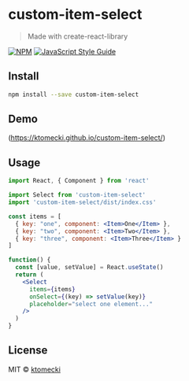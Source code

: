 # custom-item-select

> Made with create-react-library

[![NPM](https://img.shields.io/npm/v/custom-item-select.svg)](https://www.npmjs.com/package/custom-item-select) [![JavaScript Style Guide](https://img.shields.io/badge/code_style-standard-brightgreen.svg)](https://standardjs.com)

## Install

```bash
npm install --save custom-item-select
```

## Demo
(https://ktomecki.github.io/custom-item-select/)


## Usage
```jsx
import React, { Component } from 'react'

import Select from 'custom-item-select'
import 'custom-item-select/dist/index.css'

const items = [
  { key: "one", component: <Item>One</Item> },
  { key: "two", component: <Item>Two</Item> },
  { key: "three", component: <Item>Three</Item> }
]

function() {
  const [value, setValue] = React.useState()
  return (
    <Select 
      items={items} 
      onSelect={(key) => setValue(key)} 
      placeholder="select one element..."
    />
  )
}
```

## License

MIT © [ktomecki](https://github.com/ktomecki)
